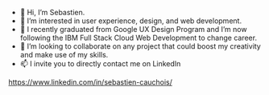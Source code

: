 - 👋 Hi, I’m Sebastien.
- 👀 I’m interested in user experience, design, and web development.
- 🌱 I recently graduated from Google UX Design Program and I’m now following the IBM Full Stack Cloud Web Development to change career.
- 💞️ I’m looking to collaborate on any project that could boost my creativity and make use of my skills.
- 📫 I invite you to directly contact me on LinkedIn 

https://www.linkedin.com/in/sebastien-cauchois/
